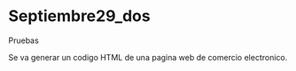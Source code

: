 # Septiembre29_dos
Pruebas

Se va generar un codigo HTML de una pagina web de comercio electronico.
